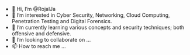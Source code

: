 - 👋 Hi, I’m @RojalJa
- 👀 I’m interested in Cyber Security, Networking, Cloud Computing, Penetration Testing and Digital Forensics.
- 🌱 I’m currently learning various concepts and security techniques; both offensive and defensive.
- 💞️ I’m looking to collaborate on ...
- 📫 How to reach me ...

<!---
RojalJa/RojalJa is a ✨ special ✨ repository because its `README.md` (this file) appears on your GitHub profile.
You can click the Preview link to take a look at your changes.
--->
